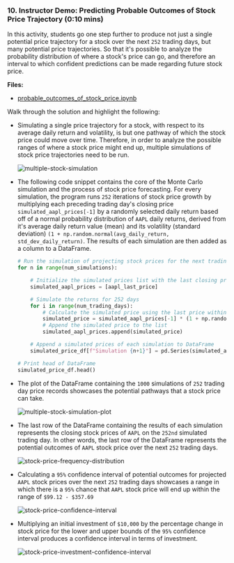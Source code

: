 ### 10. Instructor Demo: Predicting Probable Outcomes of Stock Price Trajectory (0:10 mins)

In this activity, students go one step further to produce not just a single potential price trajectory for a stock over the next `252` trading days, but many potential price trajectories. So that it's possible to analyze the probability distribution of where a stock's price can go, and therefore an interval to which confident predictions can be made regarding future stock price.

**Files:**

* [probable_outcomes_of_stock_price.ipynb](Activities/07-Ins_Predicting_Probable_Outcomes_of_Stock_Price_Trajectory/Solved/probable_outcomes_of_stock_price.ipynb)

Walk through the solution and highlight the following:

* Simulating a single price trajectory for a stock, with respect to its average daily return and volatility, is but one pathway of which the stock price could move over time. Therefore, in order to analyze the possible ranges of where a stock price might end up, multiple simulations of stock price trajectories need to be run.

  ![multiple-stock-simulation](Images/multiple-stock-simulation.PNG)

* The following code snippet contains the core of the Monte Carlo simulation and the process of stock price forecasting. For every simulation, the program runs `252` iterations of stock price growth by multiplying each preceding trading day's closing price `simulated_aapl_prices[-1]` by a randomly selected daily return based off of a normal probability distribution of `AAPL` daily returns, derived from it's average daily return value (mean) and its volatility (standard deviation) `(1 + np.random.normal(avg_daily_return, std_dev_daily_return)`. The results of each simulation are then added as a column to a DataFrame.

  ```python
  # Run the simulation of projecting stock prices for the next trading year, `1000` times
  for n in range(num_simulations):

      # Initialize the simulated prices list with the last closing price of AAPL
      simulated_aapl_prices = [aapl_last_price]

      # Simulate the returns for 252 days
      for i in range(num_trading_days):
          # Calculate the simulated price using the last price within the list
          simulated_price = simulated_aapl_prices[-1] * (1 + np.random.normal(avg_daily_return, std_dev_daily_return))
          # Append the simulated price to the list
          simulated_aapl_prices.append(simulated_price)

      # Append a simulated prices of each simulation to DataFrame
      simulated_price_df[f"Simulation {n+1}"] = pd.Series(simulated_aapl_prices)

  # Print head of DataFrame
  simulated_price_df.head()
  ```

* The plot of the DataFrame containing the `1000` simulations of `252` trading day price records showcases the potential pathways that a stock price can take.

  ![multiple-stock-simulation-plot](Images/multiple-stock-simulation-plot.PNG)

* The last row of the DataFrame containing the results of each simulation represents the closing stock prices of `AAPL` on the `252nd` simulated trading day. In other words, the last row of the DataFrame represents the potential outcomes of `AAPL` stock price over the next `252` trading days.

  ![stock-price-frequency-distribution](Images/stock-price-frequency-distribution.PNG)

* Calculating a `95%` confidence interval of potential outcomes for projected `AAPL` stock prices over the next `252` trading days showcases a range in which there is a `95%` chance that `AAPL` stock price will end up within the range of `$99.12 - $357.69`

  ![stock-price-confidence-interval](Images/stock-price-confidence-interval.PNG)

* Multiplying an initial investment of `$10,000` by the percentage change in stock price for the lower and upper bounds of the `95%` confidence interval produces a confidence interval in terms of investment.

  ![stock-price-investment-confidence-interval](Images/stock-price-investment-confidence-interval.PNG)
